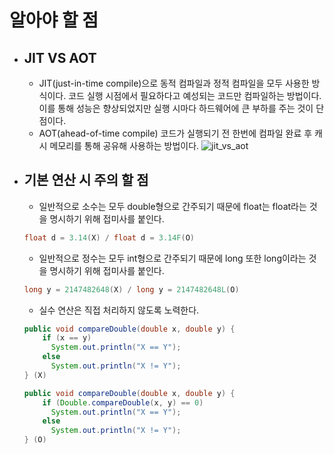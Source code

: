 # 알아야 할 점

* ## JIT VS AOT
  - JIT(just-in-time compile)으로 동적 컴파일과 정적 컴파일을 모두 사용한 방식이다. 코드 실행 시점에서 필요하다고 예성되는 코드만 컴파일하는 방법이다. 이를 통해 성능은 향상되었지만 실행 시마다 하드웨어에 큰 부하를 주는 것이 단점이다.
  - AOT(ahead-of-time compile) 코드가 실행되기 전 한번에 컴파일 완료 후 캐시 메모리를 통해 공유해 사용하는 방법이다.
![jit_vs_aot](https://www.ibm.com/support/knowledgecenter/SSSTCZ_3.0.0/com.ibm.wrt.rtlinux.doc.30/realtime/rt2_aot.gif)

* ## 기본 연산 시 주의 할 점
  - 일반적으로 소수는 모두 double형으로 간주되기 때문에 float는 float라는 것을 명시하기 위해 접미사를 붙인다.
  ```JAVA
  float d = 3.14(X) / float d = 3.14F(O)  
  ```
  - 일반적으로 정수는 모두 int형으로 간주되기 때문에 long 또한 long이라는 것을 명시하기 위해 접미사를 붙인다.
  ```JAVA
  long y = 2147482648(X) / long y = 2147482648L(O)
  ```
  - 실수 연산은 직접 처리하지 않도록 노력한다.
  ```JAVA
  public void compareDouble(double x, double y) {
      if (x == y)
        System.out.println("X == Y");
      else
        System.out.println("X != Y");
  } (X)

  public void compareDouble(double x, double y) {
      if (Double.compareDouble(x, y) == 0)
        System.out.println("X == Y");
      else
        System.out.println("X != Y");
  } (O)
  ```
